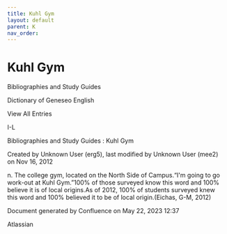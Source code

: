 ```yaml
---
title: Kuhl Gym
layout: default
parent: K
nav_order:
---
```


# Kuhl Gym

Bibliographies and Study Guides

Dictionary of Geneseo English

View All Entries

I-L

Bibliographies and Study Guides : Kuhl Gym

Created by  Unknown User (erg5), last modified by  Unknown User (mee2) on Nov 16, 2012

n. The college gym, located on the North Side of Campus.“I'm going to go work-out at Kuhl Gym.”100% of those surveyed know this word and 100% believe it is of local origins.As of 2012, 100% of students surveyed knew this word and 100% believed it to be of local origin.(Eichas, G-M, 2012) 

Document generated by Confluence on May 22, 2023 12:37

Atlassian

